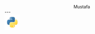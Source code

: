 <center>Mustafa</center>
---
<div allign="center">
    <img src="python.png"
         alt="Python"
         width="50px"
         height="50px">
</div>

